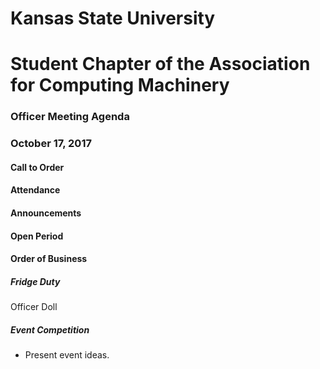 # Kansas State University
# Student Chapter of the Association for Computing Machinery
### Officer Meeting Agenda
### October 17, 2017


#### Call to Order

#### Attendance

#### Announcements

#### Open Period

#### Order of Business
##### Fridge Duty
Officer Doll

##### Event Competition
* Present event ideas.
